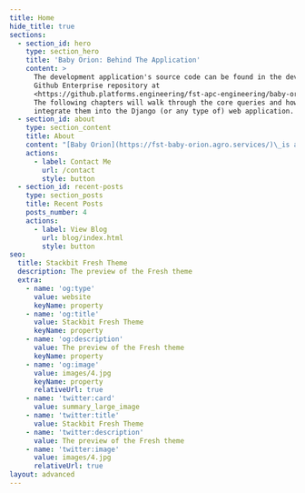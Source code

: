 ```yaml
---
title: Home
hide_title: true
sections:
  - section_id: hero
    type: section_hero
    title: 'Baby Orion: Behind The Application'
    content: >
      The development application's source code can be found in the development
      Github Enterprise repository at
      <https://github.platforms.engineering/fst-apc-engineering/baby-orion-dev>.
      The following chapters will walk through the core queries and how to
      integrate them into the Django (or any type of) web application.
  - section_id: about
    type: section_content
    title: About
    content: "[Baby Orion](https://fst-baby-orion.agro.services/)\_is a Django web application being developed by\_***FST APC Engineering’s Prototype and Tooling***\_team for the purpose of facilitating the analysis and reporting of Registration trials. The application consumes from the Postgres instance of\_***FST APC Engineering Data Systems***\_team’s ‘SCOUT Internal’ database. This database is synced with the SCOUT WLD server once per day.\n\n\n\nThe\_[development dashboard](https://fst-baby-orion-dev.agro.services/)\_is an Rshiny web application developed for the purpose of validating the database queries needed for the production application. The queries employed in Baby Orion are quite complex. Thus, this bookdown seeks to create transparency about the generation and use of the queries employed in the web application.\n"
    actions:
      - label: Contact Me
        url: /contact
        style: button
  - section_id: recent-posts
    type: section_posts
    title: Recent Posts
    posts_number: 4
    actions:
      - label: View Blog
        url: blog/index.html
        style: button
seo:
  title: Stackbit Fresh Theme
  description: The preview of the Fresh theme
  extra:
    - name: 'og:type'
      value: website
      keyName: property
    - name: 'og:title'
      value: Stackbit Fresh Theme
      keyName: property
    - name: 'og:description'
      value: The preview of the Fresh theme
      keyName: property
    - name: 'og:image'
      value: images/4.jpg
      keyName: property
      relativeUrl: true
    - name: 'twitter:card'
      value: summary_large_image
    - name: 'twitter:title'
      value: Stackbit Fresh Theme
    - name: 'twitter:description'
      value: The preview of the Fresh theme
    - name: 'twitter:image'
      value: images/4.jpg
      relativeUrl: true
layout: advanced
---
```

